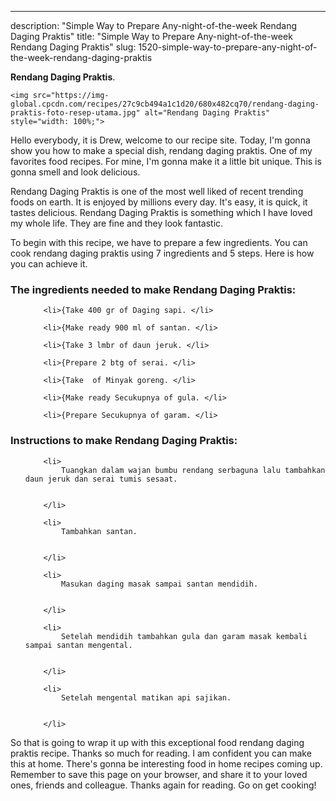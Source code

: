 ---
description: "Simple Way to Prepare Any-night-of-the-week Rendang Daging Praktis"
title: "Simple Way to Prepare Any-night-of-the-week Rendang Daging Praktis"
slug: 1520-simple-way-to-prepare-any-night-of-the-week-rendang-daging-praktis

<p>
	<strong>Rendang Daging Praktis</strong>. 
	
</p>
<p>
	
	<img src="https://img-global.cpcdn.com/recipes/27c9cb494a1c1d20/680x482cq70/rendang-daging-praktis-foto-resep-utama.jpg" alt="Rendang Daging Praktis" style="width: 100%;">
	
	
</p>
<p>
	Hello everybody, it is Drew, welcome to our recipe site. Today, I'm gonna show you how to make a special dish, rendang daging praktis. One of my favorites food recipes. For mine, I'm gonna make it a little bit unique. This is gonna smell and look delicious.
</p>
	
<p>
	
</p>
<p>
	Rendang Daging Praktis is one of the most well liked of recent trending foods on earth. It is enjoyed by millions every day. It's easy, it is quick, it tastes delicious. Rendang Daging Praktis is something which I have loved my whole life. They are fine and they look fantastic.
</p>

<p>
To begin with this recipe, we have to prepare a few ingredients. You can cook rendang daging praktis using 7 ingredients and 5 steps. Here is how you can achieve it.
</p>

<h3>The ingredients needed to make Rendang Daging Praktis:</h3>

<ol>
	
		<li>{Take 400 gr of Daging sapi. </li>
	
		<li>{Make ready 900 ml of santan. </li>
	
		<li>{Take 3 lmbr of daun jeruk. </li>
	
		<li>{Prepare 2 btg of serai. </li>
	
		<li>{Take  of Minyak goreng. </li>
	
		<li>{Make ready Secukupnya of gula. </li>
	
		<li>{Prepare Secukupnya of garam. </li>
	
</ol>
<p>
	
</p>

<h3>Instructions to make Rendang Daging Praktis:</h3>

<ol>
	
		<li>
			Tuangkan dalam wajan bumbu rendang serbaguna lalu tambahkan daun jeruk dan serai tumis sesaat.
			
			
		</li>
	
		<li>
			Tambahkan santan.
			
			
		</li>
	
		<li>
			Masukan daging masak sampai santan mendidih.
			
			
		</li>
	
		<li>
			Setelah mendidih tambahkan gula dan garam masak kembali sampai santan mengental.
			
			
		</li>
	
		<li>
			Setelah mengental matikan api sajikan.
			
			
		</li>
	
</ol>

<p>
	
</p>

<p>
	So that is going to wrap it up with this exceptional food rendang daging praktis recipe. Thanks so much for reading. I am confident you can make this at home. There's gonna be interesting food in home recipes coming up. Remember to save this page on your browser, and share it to your loved ones, friends and colleague. Thanks again for reading. Go on get cooking!
</p>
